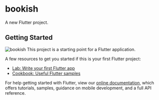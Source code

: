 # bookish

A new Flutter project.

## Getting Started
![bookish](https://user-images.githubusercontent.com/24987373/136579348-18e2525b-9a4a-4f86-b09e-6aa10511cfe4.gif)
This project is a starting point for a Flutter application.


A few resources to get you started if this is your first Flutter project:

- [Lab: Write your first Flutter app](https://flutter.dev/docs/get-started/codelab)
- [Cookbook: Useful Flutter samples](https://flutter.dev/docs/cookbook)

For help getting started with Flutter, view our
[online documentation](https://flutter.dev/docs), which offers tutorials,
samples, guidance on mobile development, and a full API reference.
